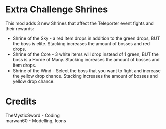 # Extra Challenge Shrines
This mod adds 3 new Shrines that affect the Teleporter event fights and their rewards:
* Shrine of the Sky - a red item drops in addition to the green drops, BUT the boss is elite. Stacking increases the amount of bosses and red drops.
* Shrine of the Core - 3 white items will drop instead of 1 green, BUT the boss is a Horde of Many. Stacking increases the amount of bosses and item drops.
* Shrine of the Wind - Select the boss that you want to fight and increase the yellow drop chance. Stacking increases the amount of bosses and yellow drop chance.

# Credits
TheMysticSword - Coding  
marwan60 - Modelling, Icons
